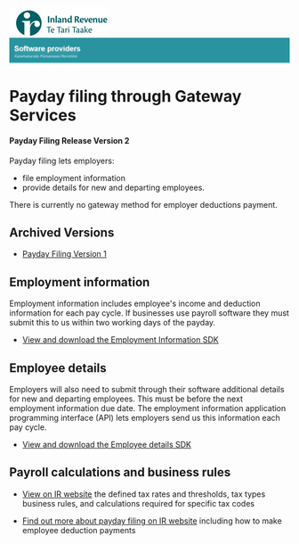 ![IRD logo](../Images/IRlogo.gif)
![Software Dev](../Images/SoftwareDev.png)

# Payday filing through Gateway Services

#### Payday Filing Release Version 2

Payday filing lets employers:
* file employment information
* provide details for new and departing employees.

There is currently no gateway method for employer deductions payment.

## Archived Versions 
* [Payday Filing Version 1](./Archive/v1/)

## Employment information

Employment information includes employee's income and deduction information for each pay cycle. 
If businesses use payroll software they must submit this to us within two working days of the payday.

* [View and download the Employment Information SDK](Employment%20Information)

## Employee details

Employers will also need to submit through their software additional details for new and departing employees. This must be before the next employment information due date.
The employment information application programming interface (API) lets employers send us this information each pay cycle.

* [View and download the Employee details SDK](Employee%20Details)

## Payroll calculations and business rules

* [View on IR website](https://www.ird.govt.nz/software-providers/explore-products-contents/payday-product-api/payroll-calculations-and-business-rules/) the defined tax rates and thresholds, tax types business rules, and calculations required for specific tax codes

* [Find out more about payday filing on IR website](https://www.ird.govt.nz/payroll-employers/returns-payments/payday-filing/) including how to make employee deduction payments